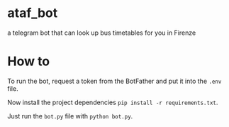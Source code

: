 # ataf_bot

a telegram bot that can look up bus timetables for you in Firenze

# How to

To run the bot, request a token from the BotFather and put it into the `.env` file.

Now install the project dependencies `pip install -r requirements.txt`.

Just run the `bot.py` file with `python bot.py`.
